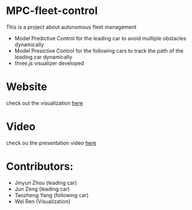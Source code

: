 # MPC-fleet-control
This is a project about autonomous fleet management 
- Model Predictive Control for the leading car to avoid multiple obstacles dynamically
- Model Presictive Control for the following cars to track the path of the leading car dynamically
- three.js visualizer developed

# Website
check out the visualization [here](http://www.oparp.com/car)

# Video
check ou the presentation video [here](https://www.youtube.com/watch?v=ygCt9VUz-YA)

# Contributors:
- Jinyun Zhou (leading car)
- Jun Zeng (leading car)
- Taozheng Yang (following car)
- Wei Ren (Visualization)
